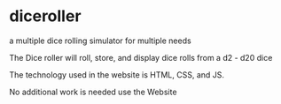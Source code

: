 # diceroller
a multiple dice rolling simulator for multiple needs

The Dice roller will roll, store, and display dice rolls from a d2 - d20 dice

The technology used in the website is HTML, CSS, and JS.

No additional work is needed use the Website